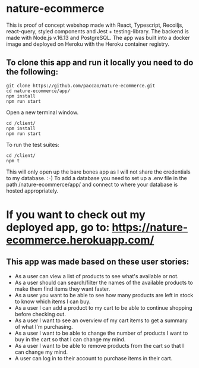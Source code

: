 # nature-ecommerce

This is proof of concept webshop made with React, Typescript, Recoiljs, react-query, styled components and Jest + testing-library.
The backend is made with Node.js v.16.13 and PostgreSQL.
The app was built into a docker image and deployed on Heroku with the Heroku container registry.

## To clone this app and run it locally you need to do the following:

``` 
git clone https://github.com/paccao/nature-ecommerce.git
cd nature-ecommerce/app/
npm install
npm run start
```
Open a new terminal window.
```
cd /client/
npm install
npm run start
```
To run the test suites:
```
cd /client/
npm t
```
This will only open up the bare bones app as I will not share the credentials to my database. :-)
To add a database you need to set up a .env file in the path /nature-ecommerce/app/ and connect to where your database is hosted appropriately.

# If you want to check out my deployed app, go to: https://nature-ecommerce.herokuapp.com/


## This app was made based on these user stories:
 - As a user can view a list of products to see what's available or not.
 - As a user should can search/filter the names of the available products to make them find items they want faster.
 - As a user you want to be able to see how many products are left in stock to know which items I can buy.
 - As a user I can add a product to my cart to be able to continue shopping before checking out.
 - As a user I want to see an overview of my cart items to get a summary of what I'm purchasing.
 - As a user I want to be able to change the number of products I want to buy in the cart so that I can change my mind.
 - As a user I want to be able to remove products from the cart so that I can change my mind.
 - A user can log in to their account to purchase items in their cart.

